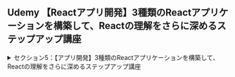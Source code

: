 ## Udemy 【Reactアプリ開発】3種類のReactアプリケーションを構築して、Reactの理解をさらに深めるステップアップ講座

<details>
<summary>セクション5：【アプリ開発】3種類のReactアプリケーションを構築して、Reactの理解をさらに深めるステップアップ講座</summary>

| NO | 内容 |
| ---- | ---- |
| 49. | 【ノートアプリ】完成品のデモから |
| 50. | React環境開発から整えよう |
| 51. | ノートメモアプリに必要なコンポーネントを用意しよう |
| 52. | Sidebarコンポーネントから作成しよう |
| 53. | SidebarをCSSでスタイリングしよう |
| 54. | 新しいノートを追加する関数を作ってみよう |
| 55. | map関数でノートを全て出力してみよう |
| 56. | react-uuidを利用してkeyを一意に決定しよう |
| 57. | 指定したノートを削除する関数を作成しよう |
<!-- | 58. | ノートを選択したらハイライトされる仕組みを作ろう |
| 59. | Mainコンポーネントを作成しよう |
| 60. | MainコンポーネントをCSSでスタイリングしよう |
| 61. | 選択したノートをプレビューに出力してみよう |
| 62. | ノートを編集する機能を実装しよう：その１ |
| 63. | ノートを編集する機能を実装しよう：その2 |
| 64. |  ノート編集の流れをもう一度おさらいしよう |
| 65. | マークダウンエディタを実装してみよう |
| 66. | 修正日が新しい順にノートを並び替えよう |
| 67. | ノート内容をローカルストレージに保存してみよう |
| 68. | ページを開くとノートの1番目が選択された状態にしよう |

</details>
